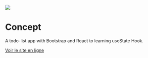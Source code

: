 ![](https://d144mzi0q5mijx.cloudfront.net/img/J/U/Just-Do-It.png)
# Concept
A todo-list app with Bootstrap and React to learning useState Hook.

[Voir le site en ligne](https://bootstrap-todolist.netlify.app/)


